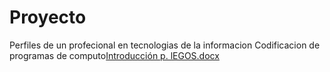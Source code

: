# Proyecto
Perfiles de un profecional en tecnologias de la informacion
Codificacion de programas de computo[Introducción p. lEGOS.docx](https://github.com/DanielaKDJ/Proyecto/files/10204239/Introduccion.p.lEGOS.docx)


